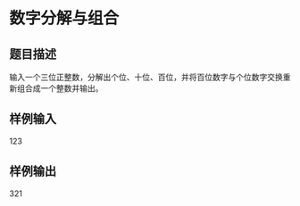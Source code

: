  # 数字分解与组合  
  
  ## 题目描述  
  输入一个三位正整数，分解出个位、十位、百位，并将百位数字与个位数字交换重新组合成一个整数并输出。  
  ## 样例输入  
  123  
  ## 样例输出  
  321  
   
  

